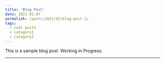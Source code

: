 ```yaml
---
title: 'Blog Post'
date: 2021-02-07
permalink: /posts/2021/02/blog-post-1/
tags:
  - cool posts
  - category1
  - category2
---
```


This is a sample blog post. Working in Progress.

------
